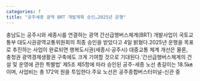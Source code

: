 ```yaml
---
categories: f
title: "공주세종 광역 BRT 개발계획 승인…2025년 운행"
---
```

충남도는 공주시와 세종시를 연결하는 광역 간선급행버스체계(BRT) 개발사업이 국토교통부 대도시권광역교통위원회의 최종 승인을 받았다고 4일 밝혔다.2025년 운행을 목표로 추진하는 사업이 완료되면 행복도시권(세종시&middot;공주시) 대중교통 체계 개선은 물론, 충청권 광역경제생활권 구축에도 크게 기여할 것으로 기대된다.&lsquo;간선급행버스체계의 건설 및 운영에 관한 특별법&rsquo; 제5조 제5항에 따라 승인된 공주-세종 노선 총길이는 18.5㎞이며, 사업비는 총 172억 원을 투입한다.주요 노선은 공주종합버스터미널-신관 중